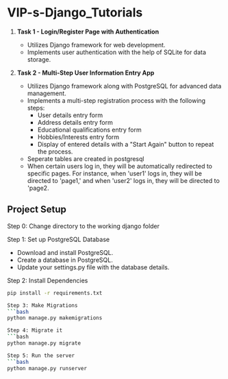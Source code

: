 # VIP-s-Django_Tutorials

1. **Task 1 - Login/Register Page with Authentication**
   - Utilizes Django framework for web development.
   - Implements user authentication with the help of SQLite for data storage.

2. **Task 2 - Multi-Step User Information Entry App**
   - Utilizes Django framework along with PostgreSQL for advanced data management.
   - Implements a multi-step registration process with the following steps:
     - User details entry form
     - Address details entry form
     - Educational qualifications entry form
     - Hobbies/Interests entry form
     - Display of entered details with a "Start Again" button to repeat the process.
   - Seperate tables are created in postgresql
   - When certain users log in, they will be automatically redirected to specific pages. For instance, when 'user1' logs in, they will be directed to 'page1,' and when 'user2' logs in, they will be directed to 'page2.

## Project Setup
 Step 0: Change directory to the working django folder

 Step 1: Set up PostgreSQL Database
- Download and install PostgreSQL.
- Create a database in PostgreSQL.
- Update your settings.py file with the database details.

Step 2: Install Dependencies

```bash
pip install -r requirements.txt

Step 3: Make Migrations
```bash
python manage.py makemigrations

Step 4: Migrate it
```bash
python manage.py migrate

Step 5: Run the server
```bash
python manage.py runserver

